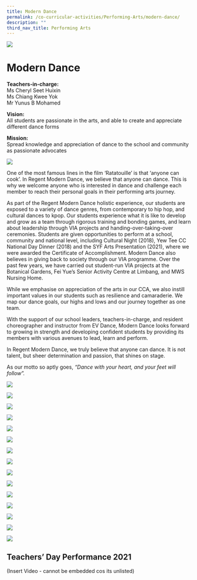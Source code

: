 ```yaml
---
title: Modern Dance
permalink: /co-curricular-activities/Performing-Arts/modern-dance/
description: ""
third_nav_title: Performing Arts
---
```

![](/images/Mdbannerwebsite-scaled.jpg)

Modern Dance
============

**Teachers-in-charge:**  
Ms Cheryl Seet Huixin  
Ms Chiang Kwee Yok  
Mr Yunus B Mohamed

**Vision:**  
All students are passionate in the arts, and able to create and appreciate different dance forms

**Mission:**  
Spread knowledge and appreciation of dance to the school and community as passionate advocates

![](/images/Modern-Dance-Formal-1024x683.jpg)

One of the most famous lines in the film ‘Ratatouille’ is that ‘anyone can cook’. In Regent Modern Dance, we believe that anyone can dance. This is why we welcome anyone who is interested in dance and challenge each member to reach their personal goals in their performing arts journey. 

As part of the Regent Modern Dance holistic experience, our students are exposed to a variety of dance genres, from contemporary to hip hop, and cultural dances to kpop. Our students experience what it is like to develop and grow as a team through rigorous training and bonding games, and learn about leadership through VIA projects and handing-over-taking-over ceremonies. Students are given opportunities to perform at a school, community and national level, including Cultural Night (2018), Yew Tee CC National Day Dinner (2018) and the SYF Arts Presentation (2021), where we were awarded the Certificate of Accomplishment. Modern Dance also believes in giving back to society through our VIA programme. Over the past few years, we have carried out student-run VIA projects at the Botanical Gardens, Fei Yue’s Senior Activity Centre at Limbang, and MWS Nursing Home.

While we emphasise on appreciation of the arts in our CCA, we also instill important values in our students such as resilience and camaraderie. We map our dance goals, our highs and lows and our journey together as one team.

With the support of our school leaders, teachers-in-charge, and resident choreographer and instructor from EV Dance, Modern Dance looks forward to growing in strength and developing confident students by providing its members with various avenues to lead, learn and perform.

In Regent Modern Dance, we truly believe that anyone can dance. It is not talent, but sheer determination and passion, that shines on stage.

As our motto so aptly goes, _“Dance with your heart, and your feet will follow”._

![](/images/2020-CNY-Concert-Performance1-1024x768.jpg)

![](/images/2020-CNY-Concert-Performance2-1024x768.jpg)

![](/images/2020-CNY-Concert-Performance-1024x768.jpg)

![](/images/2020-Hand-Over-_-Take-Over-HOTO-Ceremony1-1024x578.jpg)

![](/images/2020-Hand-Over-_-Take-Over-HOTO-Ceremony-1024x578.jpg)

![](/images/2020-Modern-Dance-1024x683.jpg)

![](/images/Modern-Dance-VIA-1-1024x768.jpg)

![](/images/Modern-Dance-1.png)

![](/images/Copy-of-IMG_1494-1024x683.jpg)

![](/images/Copy-of-IMG_1464-1024x683.jpg)

![](/images/Copy-of-IMG_9374-1024x683.jpg)

![](/images/Modern-Dance-3.jpeg)

![](/images/teachers-day-dance-2021-1024x577.jpg)

![](/images/Copy-of-Modern-Dance-2-1024x768.jpg)

![](/images/IMG_0660-1024x683.jpg)

**Teachers’ Day Performance 2021**
----------------------------------

(Insert Video - cannot be embedded cos its unlisted)